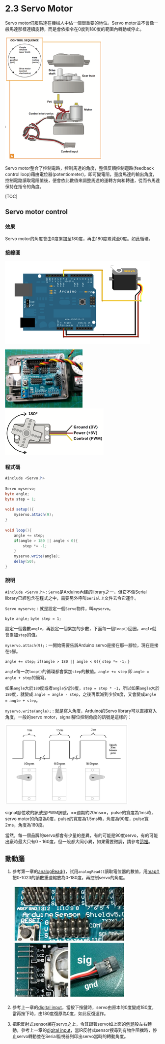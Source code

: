 # 2.3 Servo Motor

Servo motor伺服馬達在機械人中佔一個很重要的地位。Servo motor並不會像一般馬達那樣連續旋轉，而是會依指令在0度到180度的範圍內轉動或停止。

![螢幕快照 2015-04-03 下午05.00.00](./%E8%9E%A2%E5%B9%95%E5%BF%AB%E7%85%A7%202015-04-03%20%E4%B8%8B%E5%8D%8805.00.00.png)

Servo motor整合了控制電路，控制馬達的角度，整個反饋控制迴路(feedback control loop)藉由電位器(potentiometer)，即可變電阻，量度馬達的輸出角度，控制電路讀取電阻值後，便會依此數值來調整馬達的運轉方向和轉速，從而令馬達保持在指令的角度。

[TOC]

## Servo motor control

### 效果

Servo motor的角度會由0度累加至180度，再由180度累減至0度。如此循環。

### 接線圖

![sweep_BB](./sweep_BB.png)

<img src="./IMG_20150403_175331.jpg" alt="IMG_20150403_175331" width="50%;" />![螢幕快照 2015-04-03 下午05.00.35](./%E8%9E%A2%E5%B9%95%E5%BF%AB%E7%85%A7%202015-04-03%20%E4%B8%8B%E5%8D%8805.00.35.png)

### 程式碼

```java
#include <Servo.h> 

Servo myservo;
byte angle;
byte step = 1;

void setup(){
	myservo.attach(9);
}

void loop(){
	angle += step;
	if(angle > 180 || angle < 0){
	    step *= -1;
	}
	myservo.write(angle);
	delay(50);
}
```

### 說明

`#include <Servo.h>` : `Servo`是Arduino內建的library之一，但它不像Serial library已經包含在程式之中，需要另外呼叫`Serial.h`文件去令它運作。

`Servo myservo;` : 就是設定一個`Servo`物件，叫`myservo`。

`byte angle;`
`byte step = 1;`

設定一個變數`angle`，再設定一個累加的步數，下面每一個`loop()`回圈，`angle`就會累加`step`的值。

`myservo.attach(9);` : 一開始需要告訴Arduino servo是接在那一腳位，現在是接在`9`腳。

`angle += step;`
`if(angle > 180 || angle < 0){`
        `step *= -1;`
`}`

`angle`每一次`loop()`的循環都會累加`step`的數值。`angle += step` 即 `angle = angle + step`的簡寫。

如果`angle`大於`180`度或者`angle`少於`0`度，`step = step * -1`，所以如果`angle`大於`180`度，就變成 `angle = angle - step`，之後再累減到少於`0`度，又會變成`angle = angle + step`。

`myservo.write(angle);` : 就是寫入角度，Arduino的Servo library可以直接寫入角度，一般的servo motor，signal腳位控制角度的訊號是這樣的：

![螢幕快照 2015-04-21 上午09.01.59](./%E8%9E%A2%E5%B9%95%E5%BF%AB%E7%85%A7%202015-04-21%20%E4%B8%8A%E5%8D%8809.01.59.png)

signal腳位收的訊號是PWM訊號，==週期約20ms==，pulse的寬度為1ms時，servo motor的角度為0度，pulse的寬度為1.5ms時，角度為90度，pulse寬2ms，角度為180度。

當然，每一個品牌的servo都會有少量的差異，有的可能是90度servo，有的可能出廠時最大只有0 - 160度，但一般都大同小異，如果需要微調，請參考[這裡](http://arduino.cc/en/Reference/ServoWriteMicroseconds)。

## 動動腦

1. 參考第一章的[analogRead()](../1/content1_3.html#analogread)，試用`analogRead()`讀取電位器的數值，用[map()](http://www.arduino.cc/en/reference/map)把0-1023的讀數重速縮放為0-180度，再控制servo的角度。

	<img src="./2015-04-21_09.30.27.jpg" alt="2015-04-21_09.30.27" style="zoom:50%;" />

2. 參考上一章的[digital input](../1/content1_2.html#邊緣觸發edge-trigger)，當按下按鍵時，servo由原本的0度變成180度，當再按下時，由180度復原為0度，如此反復運作。
3. 把IR反射式sensor綁在servo之上，令其跟著servo如上面的[例題](#程式碼)般左右轉動，參考上一章的[digital input](../1/content1_2.html#準位觸發level-trigger)，當IR反射式sensor搜尋到有物件阻擋時，停止servo轉動並在Serial監視器列印出servo當時的轉動角度。